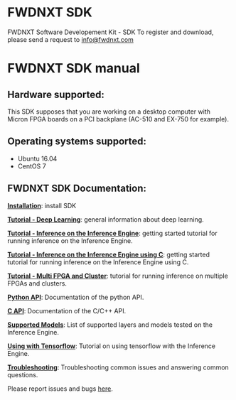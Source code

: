 # FWDNXT SDK

FWDNXT Software Developement Kit - SDK
To register and download, please send a request to info@fwdnxt.com


# FWDNXT SDK manual

## Hardware supported:
This SDK supposes that you are working on a desktop computer with Micron FPGA boards on a PCI backplane (AC-510 and EX-750 for example).

## Operating systems supported:
* Ubuntu 16.04
* CentOS 7


## FWDNXT SDK Documentation:

[**Installation**](https://github.com/FWDNXT/SDK/blob/master/Installation.md): install SDK

[**Tutorial - Deep Learning**](https://github.com/FWDNXT/SDK/blob/master/Gettingstarted_DeepLearning.md): general information about deep learning.

[**Tutorial - Inference on the Inference Engine**](https://github.com/FWDNXT/SDK/blob/master/GettingStarted_in_python.md): getting started tutorial for running inference on the Inference Engine.

[**Tutorial - Inference on the Inference Engine using C**](https://github.com/FWDNXT/SDK/blob/master/GettingStarted_in_C.md): getting started tutorial for running inference on the Inference Engine using C.

[**Tutorial - Multi FPGA and Cluster**](https://github.com/FWDNXT/SDK/blob/master/TutorialMultiFPGACluster.md): tutorial for running inference on multiple FPGAs and clusters.

[**Python API**](https://github.com/FWDNXT/SDK/blob/master/PythonAPI.md): Documentation of the python API.

[**C API**](https://github.com/FWDNXT/SDK/blob/master/C%20API.md): Documentation of the C/C++ API.

[**Supported Models**](https://github.com/FWDNXT/SDK/blob/master/Supported_layers.md): List of supported layers and models tested on the Inference Engine.

[**Using with Tensorflow**](https://github.com/FWDNXT/SDK/blob/master/Tensorflow.md): Tutorial on using tensorflow with the Inference Engine.

[**Troubleshooting**](https://github.com/FWDNXT/SDK/blob/master/Troubleshooting.md): Troubleshooting common issues and answering common questions.



Please report issues and bugs [here](https://github.com/FWDNXT/SDK/issues).


